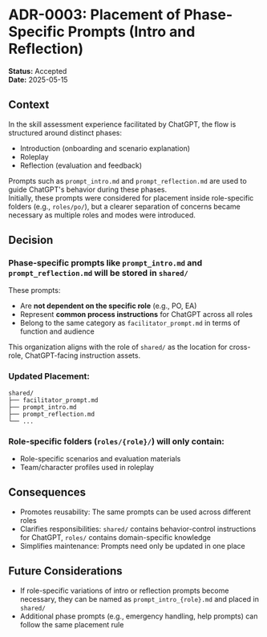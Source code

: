 # ADR-0003: Placement of Phase-Specific Prompts (Intro and Reflection)

**Status:** Accepted  
**Date:** 2025-05-15

## Context

In the skill assessment experience facilitated by ChatGPT, the flow is structured around distinct phases:
- Introduction (onboarding and scenario explanation)
- Roleplay
- Reflection (evaluation and feedback)

Prompts such as `prompt_intro.md` and `prompt_reflection.md` are used to guide ChatGPT's behavior during these phases.  
Initially, these prompts were considered for placement inside role-specific folders (e.g., `roles/po/`), but a clearer separation of concerns became necessary as multiple roles and modes were introduced.

## Decision

### Phase-specific prompts like `prompt_intro.md` and `prompt_reflection.md` will be stored in `shared/`

These prompts:

- Are **not dependent on the specific role** (e.g., PO, EA)
- Represent **common process instructions** for ChatGPT across all roles
- Belong to the same category as `facilitator_prompt.md` in terms of function and audience

This organization aligns with the role of `shared/` as the location for cross-role, ChatGPT-facing instruction assets.

### Updated Placement:

```
shared/
├── facilitator_prompt.md
├── prompt_intro.md
├── prompt_reflection.md
└── ...
```

### Role-specific folders (`roles/{role}/`) will only contain:

- Role-specific scenarios and evaluation materials
- Team/character profiles used in roleplay

## Consequences

- Promotes reusability: The same prompts can be used across different roles
- Clarifies responsibilities: `shared/` contains behavior-control instructions for ChatGPT, `roles/` contains domain-specific knowledge
- Simplifies maintenance: Prompts need only be updated in one place

## Future Considerations

- If role-specific variations of intro or reflection prompts become necessary, they can be named as `prompt_intro_{role}.md` and placed in `shared/`
- Additional phase prompts (e.g., emergency handling, help prompts) can follow the same placement rule
